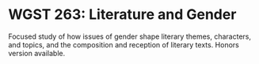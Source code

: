 # WGST 263: Literature and Gender

Focused study of how issues of gender shape literary themes, characters, and topics, and the composition and reception of literary texts. Honors version available.